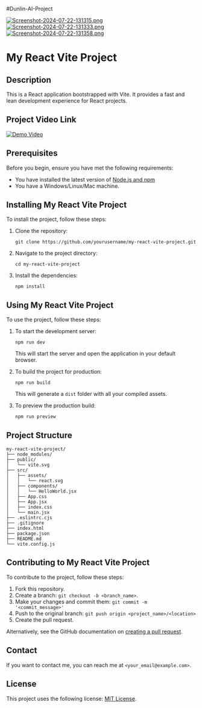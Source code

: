 #Dunlin-AI-Project

[![Screenshot-2024-07-22-131315.png](https://i.postimg.cc/xjsTN9yD/Screenshot-2024-07-22-131315.png)](https://postimg.cc/K4MydSHJ)
[![Screenshot-2024-07-22-131333.png](https://i.postimg.cc/ncCVvN0s/Screenshot-2024-07-22-131333.png)](https://postimg.cc/ykCzKpqB)
[![Screenshot-2024-07-22-131358.png](https://i.postimg.cc/L50HcV66/Screenshot-2024-07-22-131358.png)](https://postimg.cc/D4LksLXt)




# My React Vite Project

## Description
This is a React application bootstrapped with Vite. It provides a fast and lean development experience for React projects.

## Project Video Link 
[![Demo Video](https://i.postimg.cc/66j7CrLQ/Screenshot-2024-07-22-143301.png)](https://drive.google.com/file/d/157YSM3JxtltXxmTPi0giO7pLzV4t_rzG/view?usp=drive_link)


## Prerequisites
Before you begin, ensure you have met the following requirements:
* You have installed the latest version of [Node.js and npm](https://nodejs.org/en/download/)
* You have a Windows/Linux/Mac machine.

## Installing My React Vite Project
To install the project, follow these steps:

1. Clone the repository:
   ```
   git clone https://github.com/yourusername/my-react-vite-project.git
   ```
2. Navigate to the project directory:
   ```
   cd my-react-vite-project
   ```
3. Install the dependencies:
   ```
   npm install
   ```

## Using My React Vite Project

To use the project, follow these steps:

1. To start the development server:
   ```
   npm run dev
   ```
   This will start the server and open the application in your default browser.

2. To build the project for production:
   ```
   npm run build
   ```
   This will generate a `dist` folder with all your compiled assets.

3. To preview the production build:
   ```
   npm run preview
   ```

## Project Structure
```
my-react-vite-project/
├── node_modules/
├── public/
│   └── vite.svg
├── src/
│   ├── assets/
│   │   └── react.svg
│   ├── components/
│   │   └── HelloWorld.jsx
│   ├── App.css
│   ├── App.jsx
│   ├── index.css
│   └── main.jsx
├── .eslintrc.cjs
├── .gitignore
├── index.html
├── package.json
├── README.md
└── vite.config.js
```

## Contributing to My React Vite Project
To contribute to the project, follow these steps:

1. Fork this repository.
2. Create a branch: `git checkout -b <branch_name>`.
3. Make your changes and commit them: `git commit -m '<commit_message>'`
4. Push to the original branch: `git push origin <project_name>/<location>`
5. Create the pull request.

Alternatively, see the GitHub documentation on [creating a pull request](https://help.github.com/en/github/collaborating-with-issues-and-pull-requests/creating-a-pull-request).

## Contact
If you want to contact me, you can reach me at `<your_email@example.com>`.

## License
This project uses the following license: [MIT License](<link_to_license>).

